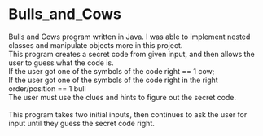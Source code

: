 # Bulls_and_Cows
Bulls and Cows program written in Java. I was able to implement nested classes and manipulate objects more in this project. <br>
This program creates a secret code from given input, and then allows the user to guess what the code is. <br>
If the user got one of the symbols of the code right == 1 cow; <br>
If the user got one of the symbols of the code right in the right order/position == 1 bull <br>
The user must use the clues and hints to figure out the secret code. <br>
<br> This program takes two initial inputs, then continues to ask the user for input until they guess the secret code right.
